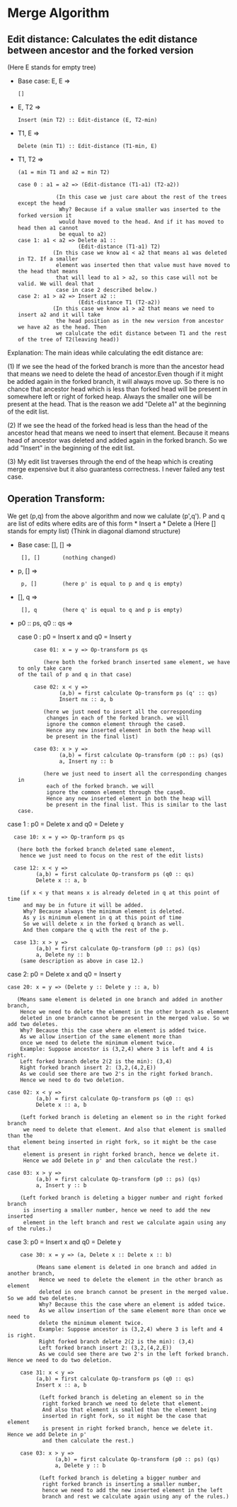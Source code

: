 # Merge Algorithm

## Edit distance: Calculates the edit distance between ancestor and the forked version 
(Here E stands for empty tree)

- Base case: E, E => 

      []

- E, T2 => 

      Insert (min T2) :: Edit-distance (E, T2-min)

- T1, E => 

      Delete (min T1) :: Edit-distance (T1-min, E) 

- T1, T2 => 

      (a1 = min T1 and a2 = min T2)
      
      case 0 : a1 = a2 => (Edit-distance (T1-a1) (T2-a2)) 
      
                  (In this case we just care about the rest of the trees except the head
                   Why? Because if a value smaller was inserted to the forked version it
                   would have moved to the head. And if it has moved to head then a1 cannot
                   be equal to a2)
      case 1: a1 < a2 => Delete a1 :: 
                         (Edit-distance (T1-a1) T2)       
                 (In this case we know a1 < a2 that means a1 was deleted in T2. If a smaller
                  element was inserted then that value must have moved to the head that means 
                  that will lead to a1 > a2, so this case will not be valid. We will deal that
                  case in case 2 described below.)
      case 2: a1 > a2 => Insert a2 ::
                         (Edit-distance T1 (T2-a2))       
                 (In this case we know a1 > a2 that means we need to insert a2 and it will take 
                  the head position as in the new version from ancestor we have a2 as the head. Then 
                  we calulcate the edit distance between T1 and the rest of the tree of T2(leaving head))
                  
Explanation: The main ideas while calculating the edit distance are:

(1) If we see the head of the forked branch is more than the ancestor head that means we need to delete the head of ancestor.Even though if it might be added again in the forked branch, it will always move up. So there is no chance that ancestor head which is less than forked head will be present in somewhere left or right of forked heap. Always the smaller one will be present at the head. That is the reason we add "Delete a1" at the beginning of the edit list.

(2) If we see the head of the forked head is less than the head of the ancestor head that means we need to insert that
    element. Because it means head of ancestor was deleted and added again in the forked branch. So we add "Insert" in the 
    beginning of the edit list.
    
(3) My edit list traverses through the end of the heap which is creating merge expensive but it also guarantess correctness. I never failed any test case.
                                                           
## Operation Transform: 

We get (p,q) from the above algorithm and now we calulate (p',q'). 
P and q are list of edits where edits are of this form
    * Insert a
    * Delete a
(Here [] stands for empty list)         (Think in diagonal diamond structure)

- Base case: [], [] => 

       [], []       (nothing changed)

- p, [] => 
       
       p, []        (here p' is equal to p and q is empty)

- [], q => 

       [], q        (here q' is equal to q and p is empty)

- p0 :: ps, q0 :: qs => 

  case 0 : p0 = Insert x and q0 = Insert y
       
           case 01: x = y => Op-transform ps qs 
           
              (here both the forked branch inserted same element, we have to only take care                                                 of the tail of p and q in that case)

           case 02: x < y => 
                   (a,b) = first calculate Op-transform ps (q' :: qs) 
                   Insert nx :: a, b
                   
              (here we just need to insert all the corresponding 
               changes in each of the forked branch. we will 
               ignore the common element through the case0. 
               Hence any new inserted element in both the heap will
               be present in the final list)

           case 03: x > y => 
                   (a,b) = first calculate Op-transform (p0 :: ps) (qs) 
                   a, Insert ny :: b
                   
              (here we just need to insert all the corresponding changes in 
               each of the forked branch. we will 
               ignore the common element through the case0. 
               Hence any new inserted element in both the heap will
               be present in the final list. This is similar to the last case. 
              
case 1 : p0 = Delete x and q0 = Delete y 

      case 10: x = y => Op-tranform ps qs 

       (here both the forked branch deleted same element, 
        hence we just need to focus on the rest of the edit lists)

      case 12: x < y => 
             (a,b) = first calculate Op-transform ps (q0 :: qs) 
             Delete x :: a, b
             
        (if x < y that means x is already deleted in q at this point of time 
         and may be in future it will be added. 
         Why? Because always the minimum element is deleted. 
         As y is minimum element in q at this point of time
         So we will delete x in the forked q branch as well. 
         And then compare the q with the rest of the p. 

      case 13: x > y => 
             (a,b) = first calculate Op-transform (p0 :: ps) (qs) 
             a, Delete ny :: b
        (same description as above in case 12.)
              
  case 2: p0 = Delete x and q0 = Insert y 
  
    case 20: x = y => (Delete y :: Delete y :: a, b)

       (Means same element is deleted in one branch and added in another branch, 
        Hence we need to delete the element in the other branch as element 
        deleted in one branch cannot be present in the merged value. So we add two deletes. 
        Why? Because this the case where an element is added twice. 
        As we allow insertion of the same element more than 
        once we need to delete the minimum element twice. 
        Example: Suppose ancestor is (3,2,4) where 3 is left and 4 is right. 
        Left forked branch delete 2(2 is the min): (3,4)
        Right forked branch insert 2: (3,2,(4,2,E))
        As we could see there are two 2's in the right forked branch. 
        Hence we need to do two deletion. 

    case 02: x < y => 
             (a,b) = first calculate Op-transform ps (q0 :: qs) 
             Delete x :: a, b
             
        (Left forked branch is deleting an element so in the right forked branch 
         we need to delete that element. And also that element is smalled than the 
         element being inserted in right fork, so it might be the case that
         element is present in right forked branch, hence we delete it.
         Hence we add Delete in p' and then calculate the rest.)

    case 03: x > y => 
             (a,b) = first calculate Op-transform (p0 :: ps) (qs) 
             a, Insert y :: b
             
        (Left forked branch is deleting a bigger number and right forked branch 
         is inserting a smaller number, hence we need to add the new inserted 
         element in the left branch and rest we calculate again using any of the rules.)
              
case 3: p0 = Insert x and q0 = Delete y

        case 30: x = y => (a, Delete x :: Delete x :: b)

             (Means same element is deleted in one branch and added in another branch, 
              Hence we need to delete the element in the other branch as element 
              deleted in one branch cannot be present in the merged value. So we add two deletes.
              Why? Because this the case where an element is added twice. 
              As we allow insertion of the same element more than once we need to 
              delete the minimum element twice. 
              Example: Suppose ancestor is (3,2,4) where 3 is left and 4 is right. 
              Right forked branch delete 2(2 is the min): (3,4)
              Left forked branch insert 2: (3,2,(4,2,E))
              As we could see there are two 2's in the left forked branch. Hence we need to do two deletion.

        case 31: x < y => 
             (a,b) = first calculate Op-transform ps (q0 :: qs) 
             Insert x :: a, b

              (Left forked branch is deleting an element so in the 
               right forked branch we need to delete that element. 
               And also that element is smalled than the element being 
               inserted in right fork, so it might be the case that element 
               is present in right forked branch, hence we delete it. Hence we add Delete in p' 
               and then calculate the rest.)

        case 03: x > y => 
                   (a,b) = first calculate Op-transform (p0 :: ps) (qs) 
                   a, Delete y :: b

              (Left forked branch is deleting a bigger number and 
               right forked branch is inserting a smaller number,
               hence we need to add the new inserted element in the left 
               branch and rest we calculate again using any of the rules.)
                      
      
